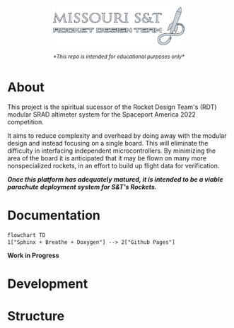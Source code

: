<p align="center">
    <img src="assets/images/RDT_LOGO.png" width="60%" alt="Missouri S&T Rocket Design Team">
</p>

<p align="center"><sup><em>*This repo is intended for educational purposes only*</em></sup></p>



# About 
This project is the spiritual sucessor of the Rocket Design Team's (RDT) modular SRAD altimeter system for the Spaceport America 2022 competition. 

It aims to reduce complexity and overhead by doing away with the modular design and instead focusing on a single board. This will eliminate the difficulty in interfacing independent microcontrollers. By minimizing the area of the board it is anticipated that it may be flown on many more nonspecialized rockets, in an effort to build up flight data for verification. 

<em><strong>Once this platform has adequately matured, it is intended to be a viable parachute deployment system for S&T's Rockets.</strong></em>

# Documentation
```mermaid
flowchart TD
1["Sphinx + Breathe + Doxygen"] --> 2["Github Pages"]
```
<strong> Work in Progress</strong>

# Development 

# Structure




